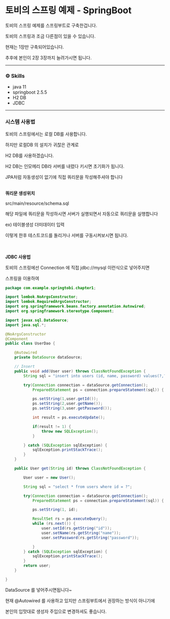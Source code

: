# 토비의 스프링 예제 - SpringBoot
토비의 스프링 예제를 스프링부트로 구축한겁니다.

토비의 스프링과 조금 다른점이 있을 수 있습니다.

현재는 1장만 구축되어있습니다.

추후에 본인이 2장 3장까지 늘려가시면 됩니다.

---

### ⚙️ Skills

- java 11
- springboot 2.5.5
- H2 DB
- JDBC

---


### 시스템 사용법

토비의 스프링에서는 로컬 DB를 사용합니다.

하지만 로컬DB 의 설치가 귀찮은 관계로

H2 DB를 사용하겠습니다.

H2 DB는 인모메리 DB라 서버를 내렸다 키시면 초기화가 됩니다.

JPA처럼 자동생성이 없기에 직접 쿼리문을 작성해주셔야 합니다 <br> <br>

**쿼리문 생성위치**

src/main/resource/schema.sql 

해당 파일에 쿼리문을 작성하시면 서버가 실행되면서 자동으로 쿼리문을 실행합니다

ex) 테이블생성 더미데이터 입력

이렇게 한후 테스트코드를 돌리거나 서버를 구동시켜보시면 됩니다.
<br><br><br>

**JDBC 사용법**

토비의 스프링에선 Connection 에 직접 jdbc://mysql 이런식으로 넣어주지면

스프링을 이용하여

```java
package com.example.springtobi.chapter1;

import lombok.NoArgsConstructor;
import lombok.RequiredArgsConstructor;
import org.springframework.beans.factory.annotation.Autowired;
import org.springframework.stereotype.Component;

import javax.sql.DataSource;
import java.sql.*;

@NoArgsConstructor
@Component
public class UserDao {

    @Autowired
    private DataSource dataSource;

    // Insert
    public void add(User user) throws ClassNotFoundException {
        String sql = "insert into users (id, name, password) values(?,?,?)";

        try(Connection connection = dataSource.getConnection();
            PreparedStatement ps = connection.prepareStatement(sql)) {

            ps.setString(1,user.getId());
            ps.setString(2,user.getName());
            ps.setString(3,user.getPassword());

            int result = ps.executeUpdate();

            if(result != 1) {
                throw new SQLException();
            }

        } catch (SQLException sqlException) {
            sqlException.printStackTrace();
        }
    }

    public User get(String id) throws ClassNotFoundException {

        User user = new User();

        String sql = "select * from users where id = ?";

        try(Connection connection = dataSource.getConnection();
            PreparedStatement ps = connection.prepareStatement(sql)) {

            ps.setString(1, id);

            ResultSet rs = ps.executeQuery();
            while (rs.next()) {
                user.setId(rs.getString("id"));
                user.setName(rs.getString("name"));
                user.setPassword(rs.getString("password"));

            }
        } catch (SQLException sqlException) {
            sqlException.printStackTrace();
        }
        return user;
    }

}

```

DataSource 를 넣어주시면됩니다~ 

현재 @Autowired 를 사용하고 있지만 스프링부트에서 권장하는 방식이 아니기에

본인의 입맛대로 생성자 주입으로 변경하셔도 좋습니다.
